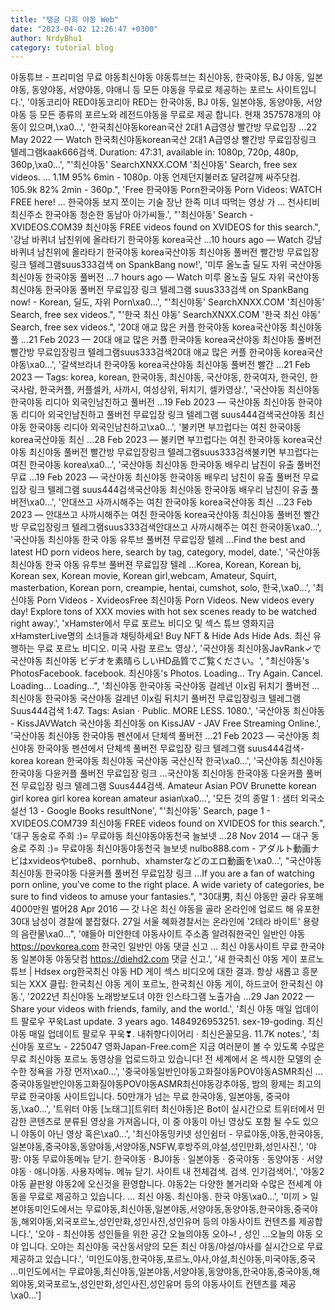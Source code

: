 ```yaml
---
title: "탱글 다희 야동 Web"
date: "2023-04-02 12:26:47 +0300"
author: NrdyBhu1
category: tutorial blog
---
```

야동튜브 - 프리미엄 무료 야동최신야동 야동튜브는 최신야동, 한국야동, BJ 야동, 일본야동, 동양야동, 서양야동, 야애니 등 모든 야동을 무료로 제공하는 포르노 사이트입니다.', '야동코리아 RED야동코리아 RED는 한국야동, BJ 야동, 일본야동, 동양야동, 서양야동 등 모든 종류의 포르노와 레전드야동을 무료로 제공 합니다. 현재 357578개의 야동이 있으며,\xa0...', '한국최신야동korean국산 2대1 A급영상 빨간방 무료입장 ...22 May 2022 — Watch 한국최신야동korean국산 2대1 A급영상 빨간방 무료입장링크 텔레그램kaak666검색. Duration: 47:31, available in: 1080p, 720p, 480p, 360p,\xa0...', "'최신야동' SearchXNXX.COM '최신야동' Search, free sex videos. ... 1.1M 95% 6min - 1080p. 야동 언제던지불러죠 달려갈께 싸주닷컴. 105.9k 82% 2min - 360p.", 'Free 한국야동 Porn한국야동 Porn Videos: WATCH FREE here! ... 한국야동 보지 쪼이는 기술 장난 한족 미녀 따먹는 영상 가 ... 천사티비최신주소 한국야동 청순한 동남아 아가씨들.', "'최신야동' Search - XVIDEOS.COM39 최신야동 FREE videos found on XVIDEOS for this search.", '강남 바퀴녀 남친위에 올라타기 한국야동 korea국산 ...10 hours ago — Watch 강남 바퀴녀 남친위에 올라타기 한국야동 korea국산야동 최신야동 풀버전 빨간방 무료입장링크 텔레그램suus333검색 on SpankBang now!', '미루 올노출 딜도 자위 국산야동 최신야동 한국야동 풀버전 ...7 hours ago — Watch 미루 올노출 딜도 자위 국산야동 최신야동 한국야동 풀버전 무료입장 링크 텔레그램 suus333검색 on SpankBang now! - Korean, 딜도, 자위 Porn\xa0...', "'최신야동' SearchXNXX.COM '최신야동' Search, free sex videos.", "'한국 최신 야동' SearchXNXX.COM '한국 최신 야동' Search, free sex videos.", '20대 애교 많은 커플 한국야동 korea국산야동 최신야동 풀 ...21 Feb 2023 — 20대 애교 많은 커플 한국야동 korea국산야동 최신야동 풀버전 빨간방 무료입장링크 텔레그램suus333검색20대 애교 많은 커플 한국야동 korea국산야동\xa0...', '갈색브라녀 한국야동 korea국산야동 최신야동 풀버전 빨간 ...21 Feb 2023 — Tags: korea, korean, 한국야동, 최신야동, 국산야동, 한국여자, 한국인, 한국사람, 한국커플, 커플셀카, 사까시, 여성상위, 뒤치기, 셀카영상.', '국산야동 최신야동 한국야동 리디아 외국인남친하고 풀버전 ...19 Feb 2023 — 국산야동 최신야동 한국야동 리디아 외국인남친하고 풀버전 무료입장 링크 텔레그램 suus444검색국산야동 최신야동 한국야동 리디아 외국인남친하고\xa0...', '불키면 부끄럽다는 여친 한국야동 korea국산야동 최신 ...28 Feb 2023 — 불키면 부끄럽다는 여친 한국야동 korea국산야동 최신야동 풀버전 빨간방 무료입장링크 텔레그램suus333검색불키면 부끄럽다는 여친 한국야동 korea\xa0...', '국산야동 최신야동 한국야동 배우리 남친이 유출 풀버전 무료 ...19 Feb 2023 — 국산야동 최신야동 한국야동 배우리 남친이 유출 풀버전 무료입장 링크 텔레그램 suus444검색국산야동 최신야동 한국야동 배우리 남친이 유출 풀버전\xa0...', '안대쓰고 사까시해주는 여친 한국야동 korea국산야동 최신 ...23 Feb 2023 — 안대쓰고 사까시해주는 여친 한국야동 korea국산야동 최신야동 풀버전 빨간방 무료입장링크 텔레그램suus333검색안대쓰고 사까시해주는 여친 한국야동\xa0...', '국산야동 최신야동 한국 야동 유투브 풀버젼 무료입장 텔레 ...Find the best and latest HD porn videos here, search by tag, category, model, date.', '국산야동 최신야동 한국 야동 유투브 풀버젼 무료입장 텔레 ...Korea, Korean, Korean bj, Korean sex, Korean movie, Korean girl,webcam, Amateur, Squirt, masterbation, Korean porn, creampie, hentai, cumshot, solo, 한국,\xa0...', '최신야동 Porn Videos - XvideosFree 최신야동 Porn Videos. New videos every day! Explore tons of XXX movies with hot sex scenes ready to be watched right away.', 'xHamster에서 무료 포르노 비디오 및 섹스 튜브 영화지금 xHamsterLive명의 소녀들과 채팅하세요! Buy NFT & Hide Ads Hide Ads. 최신 유행하는 무료 포르노 비디오. 미국 사람 포르노 영상.', '국산야동 최신야동JavRank✓で국산야동 최신야동 ビデオを素晴らしいHD品質でご覧ください。', "최신야동's PhotosFacebook. facebook. 최신야동's Photos. Loading... Try Again. Cancel. Loading... Loading...", '최신야동 한국야동 국산야동 걸레년 이x림 뒤치기 풀버전 ...최신야동 한국야동 국산야동 걸레년 이x림 뒤치기 풀버전 무료입장링크 텔레그램 Suus444검색 1:47. Tags: Asian · Public. MORE LESS. 1080.', '국산야동 최신야동 - KissJAVWatch 국산야동 최신야동 on KissJAV - JAV Free Streaming Online.', '국산야동 최신야동 한국야동 펜션에서 단체섹 풀버전 ...21 Feb 2023 — 국산야동 최신야동 한국야동 펜션에서 단체섹 풀버전 무료입장 링크 텔레그램 suus444검색-korea korean 한국야동 최신야동 국산야동 국산신작 한국\xa0...', '국산야동 최신야동 한국야동 다윤커플 풀버전 무료입장 링크 ...국산야동 최신야동 한국야동 다윤커플 풀버전 무료입장 링크 텔레그램 Suus444검색. Amateur Asian POV Brunette korean girl korea girl korea korean amateur asian\xa0...', '모든 것의 종말 1 : 샘터 외국소설선 13 - Google Books resultNone', "'최신야동' Search, page 1 - XVIDEOS.COM739 최신야동 FREE videos found on XVIDEOS for this search.", '대구 동숭로 주희 :)= 무료야동 최신야동야동천국 늘보넷 ...28 Nov 2014 — 대구 동숭로 주희 :)= 무료야동 최신야동야동천국 늘보넷 nulbo888.com - アダルト動画ナビはxvideosやtube8、pornhub、xhamsterなどのエロ動画を\xa0...', "국산야동 최신야동 한국야동 다윤커플 풀버전 무료입장 링크 ...If you are a fan of watching porn online, you've come to the right place. A wide variety of categories, be sure to find videos to amuse your fantasies.", "30대男, 최신 야동만 골라 유포해 4000만원 벌어28 Apr 2016 — 갓 나온 최신 야동을 골라 온라인에 업로드 해 유포한 30대 남성이 경찰에 붙잡혔다. 27일 서울 혜화경찰서는 온라인에 '2테라 바이트' 용량의 음란물\xa0...", '얘들아 미안한데 야동사이트 주소좀 알려줘한국인 일반인 야동 https://povkorea.com 한국인 일반인 야동 댓글 신고 ... 최신 야동사이트 무료 한국야동 일본야동 야동닷컴 https://diehd2.com 댓글 신고.', '새 한국최신 야동 게이 포르노 튜브 | Hdsex org한국최신 야동 HD 게이 섹스 비디오에 대한 결과. 항상 새롭고 흥분되는 XXX 클립: 한국최신 야동 게이 포르노, 한국최신 야동 게이, 하드코어 한국최신 야동.', '2022년 최신야동 노래방보도녀 야한 인스타그램 노출가슴 ...29 Jan 2022 — Share your videos with friends, family, and the world.', '최신 야동 매일 업데이트 팔로우 꾸욱Last update. 3 years ago. 1484926953251. sex-19-goding. 최신 야동 매일 업데이트 팔로우 꾸욱❣. 내취향다이어리 · 최신은꼴모음. 11.7K notes.', '최신야동 포르노 - 225047 영화Japan-Free.com은 지금 여러분이 볼 수 있도록 수많은 무료 최신야동 포르노 동영상을 업로드하고 있습니다! 전 세계에서 온 섹시한 모델의 순수한 정욕을 가장 먼저\xa0...', '중국야동일반인야동고화질야동POV야동ASMR최신 ...중국야동일반인야동고화질야동POV야동ASMR최신야동강추야동, 밤의 황제는 최고의 무료 한국야동 사이트입니다. 50만개가 넘는 무료 한국야동, 일본야동, 중국야동,\xa0...', '트위터 야동 [노태그][트위터 최신야동]은 Bot이 실시간으로 트위터에서 민감한 콘텐츠로 분류된 영상을 가져옵니다, 이 중 야동이 아닌 영상도 포함 될 수도 있으니 야동이 아닌 영상 혹은\xa0...', '최신야동밍키넷 성인쉼터 - 무료야동,야동,한국야동,일본야동,중국야동,동양야동,서양야동,NSFW,후방주의,야설,성인만화,성인사진.', '야팡: 야동 무료야동메뉴 닫기. 한국야동 · BJ야동 · 일본야동 · 중국야동 · 동양야동 · 서양야동 · 애니야동. 사용자메뉴. 메뉴 닫기. 사이트 내 전체검색. 검색. 인기검색어.', '야동2야동 끝판왕 야동2에 오신것을 환영합니다. 야동2는 다양한 볼거리와 수많은 전세계 야동을 무료로 제공하고 있습니다. ... 최신 야동. 최신야동. 한국 야동\xa0...', '미끼 > 일본야동미인도에서는 무료야동,최신야동,일본야동,서양야동,동양야동,한국야동,중국야동,해외야동,외국포르노,성인만화,성인사진,성인유머 등의 야동사이트 컨텐츠를 제공합니다.', '오야 - 최신야동 성인들을 위한 공간 오늘의야동 오야~! , 성인 ...오늘의 야동 오야 입니다. 오야는 최신야동 국산동서양의 모든 최신 야동/야설/야사를 실시간으로 무료 제공하고 있습니다.', '미인도야동,한국야동,포르노,야사,야설,최신야동,미국야동,중국 ...미인도에서는 무료야동,최신야동,일본야동,서양야동,동양야동,한국야동,중국야동,해외야동,외국포르노,성인만화,성인사진,성인유머 등의 야동사이트 컨텐츠를 제공\xa0...']